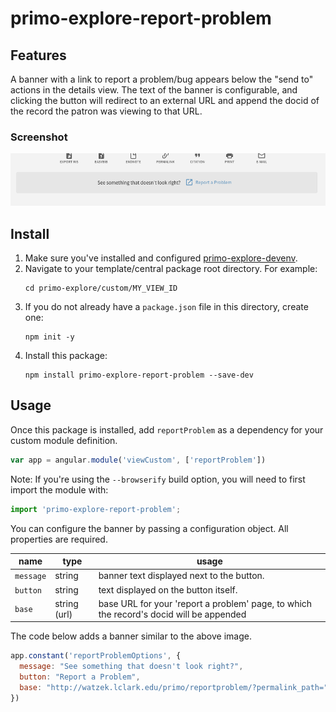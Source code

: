 # primo-explore-report-problem

<!-- ![Build Status](https://api.travis-ci.org/Alliance-PCJWG/primo-explore-clickable-logo.svg?branch=master) -->

## Features
A banner with a link to report a problem/bug appears below the "send to" actions in the details view. The text of the banner is configurable, and clicking the button will redirect to an external URL and append the docid of the record the patron was viewing to that URL.

### Screenshot
![screenshot](screenshot.png)

## Install
1. Make sure you've installed and configured [primo-explore-devenv](https://github.com/ExLibrisGroup/primo-explore-devenv).
2. Navigate to your template/central package root directory. For example:
    ```
    cd primo-explore/custom/MY_VIEW_ID
    ```
3. If you do not already have a `package.json` file in this directory, create one:
    ```
    npm init -y
    ```
4. Install this package:
    ```
    npm install primo-explore-report-problem --save-dev
    ```

## Usage
Once this package is installed, add `reportProblem` as a dependency for your custom module definition.

```js
var app = angular.module('viewCustom', ['reportProblem'])
```

Note: If you're using the `--browserify` build option, you will need to first import the module with:

```javascript
import 'primo-explore-report-problem';
```

You can configure the banner by passing a configuration object. All properties are required.

| name      | type         | usage                                                                                   |
|-----------|--------------|-----------------------------------------------------------------------------------------|
| `message` | string       | banner text displayed next to the button.                                               |
| `button`  | string       | text displayed on the button itself.                                                    |
| `base`    | string (url) | base URL for your 'report a problem' page, to which the record's docid will be appended |

The code below adds a banner similar to the above image.

```js
app.constant('reportProblemOptions', {
  message: "See something that doesn't look right?",
  button: "Report a Problem",
  base: "http://watzek.lclark.edu/primo/reportproblem/?permalink_path="
})
```

<!-- ## Running tests
1. Clone the repo
2. Run `npm install`
3. Run `npm test` -->
